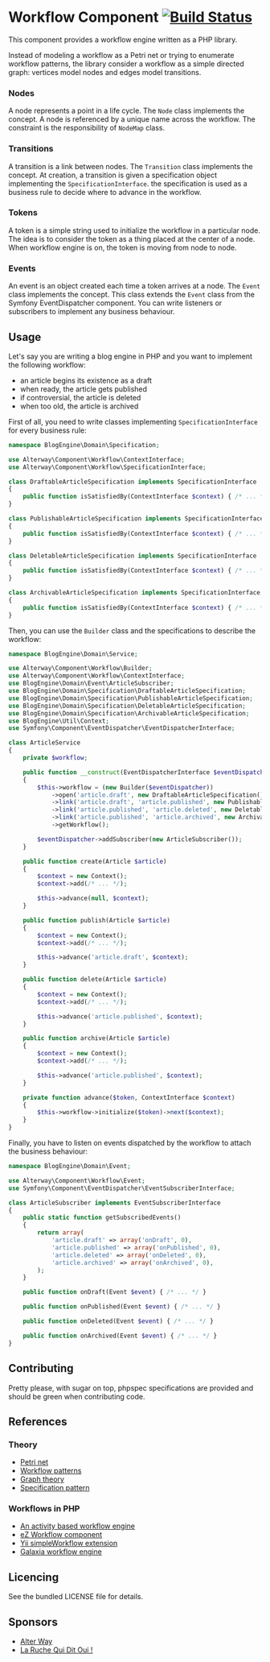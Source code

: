 # Workflow Component [![Build Status](https://travis-ci.org/alterway/component-workflow.png?branch=master)](https://travis-ci.org/alterway/component-workflow)

This component provides a workflow engine written as a PHP library.

Instead of modeling a workflow as a Petri net or trying to enumerate workflow patterns, the library consider a workflow as a simple directed graph: vertices model nodes and edges model transitions.

### Nodes

A node represents a point in a life cycle.
The `Node` class implements the concept.
A node is referenced by a unique name across the workflow.
The constraint is the responsibility of `NodeMap` class.

### Transitions

A transition is a link between nodes.
The `Transition` class implements the concept.
At creation, a transition is given a specification object implementing the `SpecificationInterface`.
the specification is used as a business rule to decide where to advance in the workflow.

### Tokens

A token is a simple string used to initialize the workflow in a particular node.
The idea is to consider the token as a thing placed at the center of a node.
When workflow engine is on, the token is moving from node to node.

### Events

An event is an object created each time a token arrives at a node.
The `Event` class implements the concept.
This class extends the `Event` class from the Symfony EventDispatcher component.
You can write listeners or subscribers to implement any business behaviour.

## Usage

Let's say you are writing a blog engine in PHP and you want to implement the following workflow:
* an article begins its existence as a draft
* when ready, the article gets published
* if controversial, the article is deleted
* when too old, the article is archived

First of all, you need to write classes implementing `SpecificationInterface` for every business rule:
```php
namespace BlogEngine\Domain\Specification;

use Alterway\Component\Workflow\ContextInterface;
use Alterway\Component\Workflow\SpecificationInterface;

class DraftableArticleSpecification implements SpecificationInterface
{
    public function isSatisfiedBy(ContextInterface $context) { /* ... */ }
}

class PublishableArticleSpecification implements SpecificationInterface
{
    public function isSatisfiedBy(ContextInterface $context) { /* ... */ }
}

class DeletableArticleSpecification implements SpecificationInterface
{
    public function isSatisfiedBy(ContextInterface $context) { /* ... */ }
}

class ArchivableArticleSpecification implements SpecificationInterface
{
    public function isSatisfiedBy(ContextInterface $context) { /* ... */ }
}
```

Then, you can use the `Builder` class and the specifications to describe the workflow:
```php
namespace BlogEngine\Domain\Service;

use Alterway\Component\Workflow\Builder;
use Alterway\Component\Workflow\ContextInterface;
use BlogEngine\Domain\Event\ArticleSubscriber;
use BlogEngine\Domain\Specification\DraftableArticleSpecification;
use BlogEngine\Domain\Specification\PublishableArticleSpecification;
use BlogEngine\Domain\Specification\DeletableArticleSpecification;
use BlogEngine\Domain\Specification\ArchivableArticleSpecification;
use BlogEngine\Util\Context;
use Symfony\Component\EventDispatcher\EventDispatcherInterface;

class ArticleService
{
    private $workflow;

    public function __construct(EventDispatcherInterface $eventDispatcher)
    {
        $this->workflow = (new Builder($eventDispatcher))
            ->open('article.draft', new DraftableArticleSpecification())
            ->link('article.draft', 'article.published', new PublishableArticleSpecification())
            ->link('article.published', 'article.deleted', new DeletableArticleSpecification())
            ->link('article.published', 'article.archived', new ArchivableArticleSpecification())
            ->getWorkflow();

        $eventDispatcher->addSubscriber(new ArticleSubscriber());
    }

    public function create(Article $article)
    {
        $context = new Context();
        $context->add(/* ... */);

        $this->advance(null, $context);
    }

    public function publish(Article $article)
    {
        $context = new Context();
        $context->add(/* ... */);

        $this->advance('article.draft', $context);
    }

    public function delete(Article $article)
    {
        $context = new Context();
        $context->add(/* ... */);

        $this->advance('article.published', $context);
    }

    public function archive(Article $article)
    {
        $context = new Context();
        $context->add(/* ... */);

        $this->advance('article.published', $context);
    }

    private function advance($token, ContextInterface $context)
    {
        $this->workflow->initialize($token)->next($context);
    }
}
```

Finally, you have to listen on events dispatched by the workflow to attach the business behaviour:
```php
namespace BlogEngine\Domain\Event;

use Alterway\Component\Workflow\Event;
use Symfony\Component\EventDispatcher\EventSubscriberInterface;

class ArticleSubscriber implements EventSubscriberInterface
{
    public static function getSubscribedEvents()
    {
        return array(
            'article.draft' => array('onDraft', 0),
            'article.published' => array('onPublished', 0),
            'article.deleted' => array('onDeleted', 0),
            'article.archived' => array('onArchived', 0),
        );
    }

    public function onDraft(Event $event) { /* ... */ }

    public function onPublished(Event $event) { /* ... */ }

    public function onDeleted(Event $event) { /* ... */ }

    public function onArchived(Event $event) { /* ... */ }
}
```

## Contributing

Pretty please, with sugar on top, phpspec specifications are provided and should be green when contributing code.

## References

### Theory

* [Petri net](http://en.wikipedia.org/wiki/Petri_net)
* [Workflow patterns](http://www.workflowpatterns.com/)
* [Graph theory](http://en.wikipedia.org/wiki/Graph_theory)
* [Specification pattern](http://en.wikipedia.org/wiki/Specification_pattern)

### Workflows in PHP

* [An activity based workflow engine](http://www.tonymarston.net/php-mysql/workflow.html)
* [eZ Workflow component](http://www.ezcomponents.org/docs/api/latest/introduction_Workflow.html)
* [Yii simpleWorkflow extension](http://www.yiiframework.com/extension/simpleworkflow/)
* [Galaxia workflow engine](http://workflow.tikiwiki.org/tiki-index.php?page=homepage)

## Licencing

See the bundled LICENSE file for details.

## Sponsors

* [Alter Way](http://www.alterway.fr)
* [La Ruche Qui Dit Oui !](http://www.laruchequiditoui.fr)
